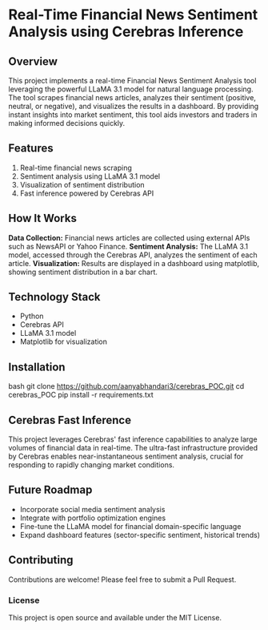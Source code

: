 # Real-Time Financial News Sentiment Analysis using Cerebras Inference
## Overview
This project implements a real-time Financial News Sentiment Analysis tool leveraging the powerful LLaMA 3.1 model for natural language processing. The tool scrapes financial news articles, analyzes their sentiment (positive, neutral, or negative), and visualizes the results in a dashboard. By providing instant insights into market sentiment, this tool aids investors and traders in making informed decisions quickly.

## Features
1. Real-time financial news scraping
2. Sentiment analysis using LLaMA 3.1 model
3. Visualization of sentiment distribution
4. Fast inference powered by Cerebras API
   
## How It Works
  **Data Collection:** Financial news articles are collected using external APIs such as NewsAPI or Yahoo Finance.
  **Sentiment Analysis:** The LLaMA 3.1 model, accessed through the Cerebras API, analyzes the sentiment of each article.
  **Visualization:** Results are displayed in a dashboard using matplotlib, showing sentiment distribution in a bar chart.
  
## Technology Stack
- Python
- Cerebras API
- LLaMA 3.1 model
- Matplotlib for visualization
  
## Installation
bash
git clone https://github.com/aanyabhandari3/cerebras_POC.git
cd cerebras_POC
pip install -r requirements.txt

## Cerebras Fast Inference
This project leverages Cerebras' fast inference capabilities to analyze large volumes of financial data in real-time. The ultra-fast infrastructure provided by Cerebras enables near-instantaneous sentiment analysis, crucial for responding to rapidly changing market conditions.

## Future Roadmap
- Incorporate social media sentiment analysis
- Integrate with portfolio optimization engines
- Fine-tune the LLaMA model for financial domain-specific language
- Expand dashboard features (sector-specific sentiment, historical trends)

## Contributing
Contributions are welcome! Please feel free to submit a Pull Request.

### License
This project is open source and available under the MIT License.
